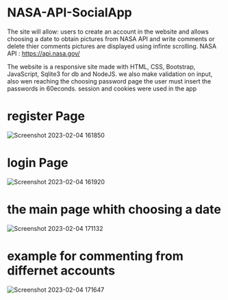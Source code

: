 # NASA-API-SocialApp

The site will allow: users to create an account in the website and allows choosing a date to obtain pictures from NASA API and write comments or delete thier comments pictures are displayed using infinte scrolling.
NASA API : https://api.nasa.gov/

The website is a responsive site made with HTML, CSS, Bootstrap, JavaScript, Sqlite3 for db and NodeJS.
we also make validation on input, also wen reaching the choosing password page the user must insert the passwords in 60econds.
session and cookies were used in the app

# register Page

![Screenshot 2023-02-04 161850](https://user-images.githubusercontent.com/59060418/216774197-9fa7dc43-f465-4e80-9b33-cba4543b4f7e.jpg)

# login Page

![Screenshot 2023-02-04 161920](https://user-images.githubusercontent.com/59060418/216774209-c21aaef5-6e83-49b7-9dea-39857d302147.jpg)

# the main page whith choosing a date

![Screenshot 2023-02-04 171132](https://user-images.githubusercontent.com/59060418/216775188-82b0657a-b6e1-4fb8-8ab2-aeff3a8d0d40.jpg)

# example for commenting from differnet accounts

![Screenshot 2023-02-04 171647](https://user-images.githubusercontent.com/59060418/216775201-c821af53-fb2e-4c97-a7a9-4844164028b0.jpg)

